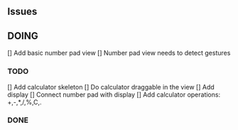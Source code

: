 ## Issues


## DOING
[] Add basic number pad view
[] Number pad view needs to detect gestures

### TODO
[] Add calculator skeleton
[] Do calculator draggable in the view
[] Add display
[] Connect number pad with display
[] Add calculator operations: +,-,*,/,%,C,.

### DONE
